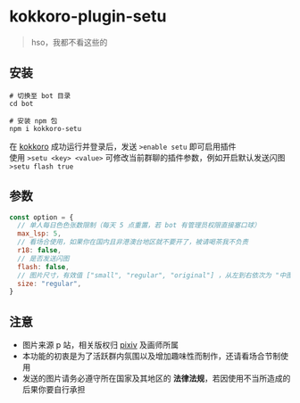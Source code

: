 # kokkoro-plugin-setu

> hso，我都不看这些的

## 安装

``` shell
# 切换至 bot 目录
cd bot

# 安装 npm 包
npm i kokkoro-setu
```

在 [kokkoro](https://github.com/kokkorojs/kokkoro) 成功运行并登录后，发送 `>enable setu` 即可启用插件  
使用 `>setu <key> <value>` 可修改当前群聊的插件参数，例如开启默认发送闪图 `>setu flash true`

## 参数

``` javascript
const option = {
  // 单人每日色色张数限制（每天 5 点重置，若 bot 有管理员权限直接塞口球）
  max_lsp: 5,
  // 看场合使用，如果你在国内且非港澳台地区就不要开了，被请喝茶我不负责
  r18: false,
  // 是否发送闪图
  flash: false,
  // 图片尺寸，有效值 ["small", "regular", "original"] ，从左到右依次为 "中图"、"大图"、"超大图"
  size: "regular",
}
```

## 注意

- 图片来源 p 站，相关版权归 [pixiv](https://www.pixiv.net/) 及画师所属
- 本功能的初衷是为了活跃群内氛围以及增加趣味性而制作，还请看场合节制使用
- 发送的图片请务必遵守所在国家及其地区的 **法律法规**，若因使用不当所造成的后果你要自行承担
